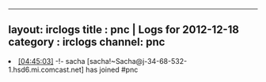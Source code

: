 
---
layout: irclogs
title : pnc | Logs for 2012-12-18
category : irclogs
channel: pnc
---
<li class="logitem"><a href="#04:45:03" name="04:45:03" class="time">[04:45:03]</a> -!- <span class="join">sacha</span> [sacha!~Sacha@j-34-68-532-1.hsd6.mi.comcast.net] has joined #pnc </li>


